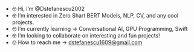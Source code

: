 - 🤓 Hi, I’m @Dstefanescu2002
- 🤓 I’m interested in Zero Shart BERT Models, NLP, CV, and any cool projects.
- 🤓 I’m currently learning -> Conversational AI, GPU Programming, Swift
- 🤓 I’m looking to collaborate on interesting and fun projects!
- 🤓 How to reach me -> dstefanescu1609@gmail.com

<!---
Dstefanescu2002/Dstefanescu2002 is a ✨ special ✨ repository because its `README.md` (this file) appears on your GitHub profile.
You can click the Preview link to take a look at your changes.
--->
